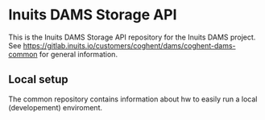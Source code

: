 # Inuits DAMS Storage API

This is the Inuits DAMS Storage API repository for the Inuits DAMS project. See https://gitlab.inuits.io/customers/coghent/dams/coghent-dams-common for general information.

## Local setup

The common repository contains information about hw to easily run a local (developement) enviroment.
